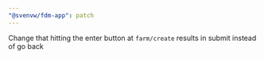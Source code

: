 ```yaml
---
"@svenvw/fdm-app": patch
---
```


Change that hitting the enter button at `farm/create` results in submit instead of go back
